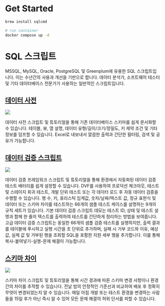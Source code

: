 # Get Started

```bash
brew install sqlcmd

# run container
docker compose up -d
```

# SQL 스크립트

MSSQL, MySQL, Oracle, PostgreSQL 및 Greenplum에 유용한 SQL 스크립트입니다. 이는 수년간의 사용과 개선을 기반으로 합니다. 데이터 분석가, 소프트웨어 테스터 및 기타 데이터베이스 전문가가 사용하는 일반적인 스크립트입니다.

## [데이터 사전](https://github.com/DataResearchLabs/sql_scripts/blob/main/data_dictionary_scripts.md)

![](./img/02_data_dictionary_in_xl.png)

데이터 사전 스크립트 및 튜토리얼을 통해 기존 데이터베이스 스키마를 쉽게 문서화할 수 있습니다. 테이블, 뷰, 열 설명, 데이터 유형/길이/크기/정밀도, 키 제약 조건 및 기타 정보를 덤프할 수 있습니다. Excel로 내보내서 깔끔한 출력과 간단한 필터링, 검색 및 공유가 가능합니다.

## [데이터 검증 스크립트](https://github.com/DataResearchLabs/sql_scripts/blob/main/data_validation_scripts.md)

![](./img/04_data_validation_scripts.png)

데이터 검증 프레임워크 스크립트 및 튜토리얼을 통해 환경에서 자동화된 데이터 검증 테스트 배터리를 쉽게 설정할 수 있습니다. DVF를 사용하여 프로덕션 체크아웃, 테스트 및 스테이지 회귀 테스트, 개발 단위 테스트 또는 각 데이터 로드 후 자동 데이터 검증을 수행할 수 있습니다. 행 수, 키, 휴리스틱 임계값, 숫자/날짜/텍스트 값, 정규 표현식 및 데이터 또는 스키마 차이를 테스트하는 66개의 샘플 테스트 케이스를 설명하는 9개의 규칙 세트가 있습니다. 기본 데이터 검증 스크립트 데모는 테스트 ID, 상태 및 테스트 설명과 함께 한 줄의 텍스트를 출력하여 테스트를 간단하게 정리하는 방법을 보여줍니다. 고급 데이터 검증 스크립트는 동일한 66개의 샘플 검증 테스트를 실행하지만, 출력 결과를 테이블에 푸시하고 실행 시간을 초 단위로 추가하며, 실패 시 거부 코드와 이유, 예상 값, 실제 값 및 거부된 행을 조회할 SQL을 포함한 지원 세부 행을 추가합니다. 이를 통해 복사-붙여넣기-실행-문제 해결이 가능합니다.

## [스키마 차이](https://github.com/DataResearchLabs/sql_scripts/blob/main/schemadiff_scripts.md)

![](./img/01_schemadiff_side_by_side.png)

스키마 차이 스크립트 및 튜토리얼을 통해 시간 경과에 따른 스키마 변경 사항이나 환경 간의 차이를 추적할 수 있습니다. 전날 밤의 안정적인 기준선과 비교하여 배포 후 정확히 무엇이 변경되었는지 알 수 있습니다. 매일 아침 개발 또는 테스트 환경을 변경하는 사람들을 15일 후가 아닌 즉시 알 수 있어 모든 문제 해결의 허위 단서를 피할 수 있습니다.
